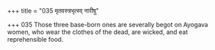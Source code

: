 +++
title = "035 मृतवस्त्रभृत्स्व् नारीषु"

+++
035	Those three base-born ones are severally begot on Ayogava women, who wear the clothes of the dead, are wicked, and eat reprehensible food.